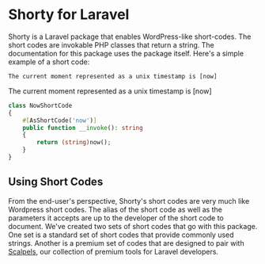 
# Shorty for Laravel

Shorty is a Laravel package that enables WordPress-like short-codes. The short codes are invokable PHP classes that return a string. The documentation for this package uses the package itself. Here's a simple example of a short code:

`The current moment represented as a unix timestamp is [now]`

The current moment represented as a unix timestamp is [now]

```php
class NowShortCode
{
	#[AsShortCode('now')]
	public function __invoke(): string
	{
		return (string)now();
	}
}
```

## Using Short Codes

From the end-user's perspective, Shorty's short codes are very much like Wordpress short codes. The alias of the short code as well as the parameters it accepts are up to the developer of the short code to document. We've created two sets of short codes that go with this package. One set is a standard set of short codes that provide commonly used strings. Another is a premium set of codes that are designed to pair with [Scalpels](https://scalpels.app), our collection of premium tools for Laravel developers.